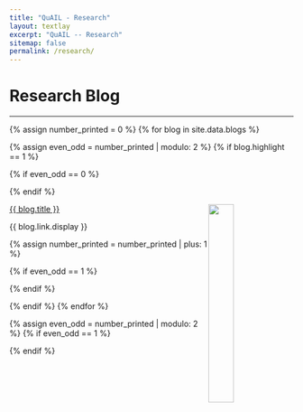 ```yaml
---
title: "QuAIL - Research"
layout: textlay
excerpt: "QuAIL -- Research"
sitemap: false
permalink: /research/
---
```


# Research Blog

---

<!-- ![]({{ site.url }}{{ site.baseurl }}/images/respic/aiagent_demo22/banner.png){: style="width: 300px; float: left;margin-right: 30px; border: 10px"}

## Open-world game exploration and object inspection using AI agents
<div style="text-align: justify">
We designed and evlauated AI agents that can effectively explore and inspect open-world games following human preference in exploration and bug testing while only using raw RGB pixel input.
</div>
<h4><a href="ai_agents_shooter22" class="off">Read More</a></h4>
----  -->

{% assign number_printed = 0 %}
{% for blog in site.data.blogs %}

{% assign even_odd = number_printed | modulo: 2 %}
{% if blog.highlight == 1 %}

{% if even_odd == 0 %}
<div class="row">
{% endif %}

<div class="col-sm-6 clearfix">
 <div class="row">
 	<img src="{{ site.url }}{{ site.baseurl }}/images/respic/{{ publi.image }}" class="img-responsive" width="30%" style="float: right" />
  <p><a class="pub1" href="{{ blog.link.url }}">{{ blog.title }}</a></p>
  <a class="pub2"> {{ blog.link.display }} </a>
 </div>
</div>

{% assign number_printed = number_printed | plus: 1 %}

{% if even_odd == 1 %}
</div>
{% endif %}

{% endif %}
{% endfor %}

{% assign even_odd = number_printed | modulo: 2 %}
{% if even_odd == 1 %}
</div>
{% endif %}

<p> &nbsp; </p>



